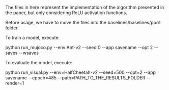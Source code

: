 The files in here represent the implementation of the algorithm presented in the paper, but only considering ReLU activation functions.

Before usage, we have to move the files into the baselines/baselines/ppo1 folder.

To train a model, execute: 

python run_mujoco.py --env Ant-v2 --seed 0 --app savename --opt 2 --saves --wsaves

To evaluate the model, execute:

python run_visual.py --env=HalfCheetah-v2 --seed=500 --opt=2 --app savename --epoch=485 --path=PATH_TO_THE_RESULTS_FOLDER --render=1



